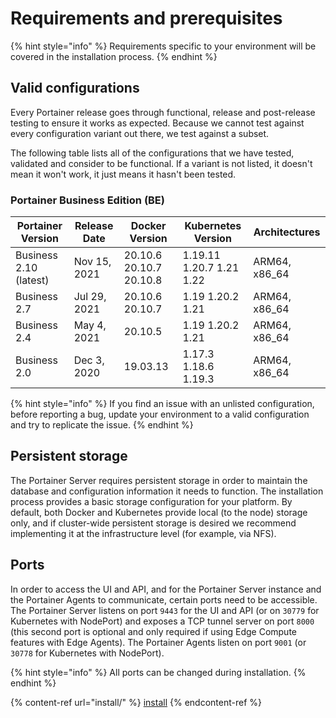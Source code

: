 # Requirements and prerequisites

{% hint style="info" %}
Requirements specific to your environment will be covered in the installation process.
{% endhint %}

## Valid configurations

Every Portainer release goes through functional, release and post-release testing to ensure it works as expected. Because we cannot test against every configuration variant out there, we test against a subset.

The following table lists all of the configurations that we have tested, validated and consider to be functional. If a variant is not listed, it doesn't mean it won't work, it just means it hasn't been tested.

### Portainer Business Edition (BE)

| Portainer Version      | Release Date | Docker Version          | Kubernetes Version       | Architectures  |
| ---------------------- | ------------ | ----------------------- | ------------------------ | -------------- |
| Business 2.10 (latest) | Nov 15, 2021 | 20.10.6 20.10.7 20.10.8 | 1.19.11 1.20.7 1.21 1.22 | ARM64, x86\_64 |
| Business 2.7           | Jul 29, 2021 | 20.10.6 20.10.7         | 1.19 1.20.2 1.21         | ARM64, x86\_64 |
| Business 2.4           | May 4, 2021  | 20.10.5                 | 1.19 1.20.2 1.21         | ARM64, x86\_64 |
| Business 2.0           | Dec 3, 2020  | 19.03.13                | 1.17.3 1.18.6 1.19.3     | ARM64, x86\_64 |

{% hint style="info" %}
If you find an issue with an unlisted configuration, before reporting a bug, update your environment to a valid configuration and try to replicate the issue.
{% endhint %}

## Persistent storage

The Portainer Server requires persistent storage in order to maintain the database and configuration information it needs to function. The installation process provides a basic storage configuration for your platform. By default, both Docker and Kubernetes provide local (to the node) storage only, and if cluster-wide persistent storage is desired we recommend implementing it at the infrastructure level (for example, via NFS).

## Ports

In order to access the UI and API, and for the Portainer Server instance and the Portainer Agents to communicate, certain ports need to be accessible. The Portainer Server listens on port `9443` for the UI and API (or on `30779` for Kubernetes with NodePort) and exposes a TCP tunnel server on port `8000` (this second port is optional and only required if using Edge Compute features with Edge Agents). The Portainer Agents listen on port `9001` (or `30778` for Kubernetes with NodePort).

{% hint style="info" %}
All ports can be changed during installation.
{% endhint %}

{% content-ref url="install/" %}
[install](install/)
{% endcontent-ref %}
